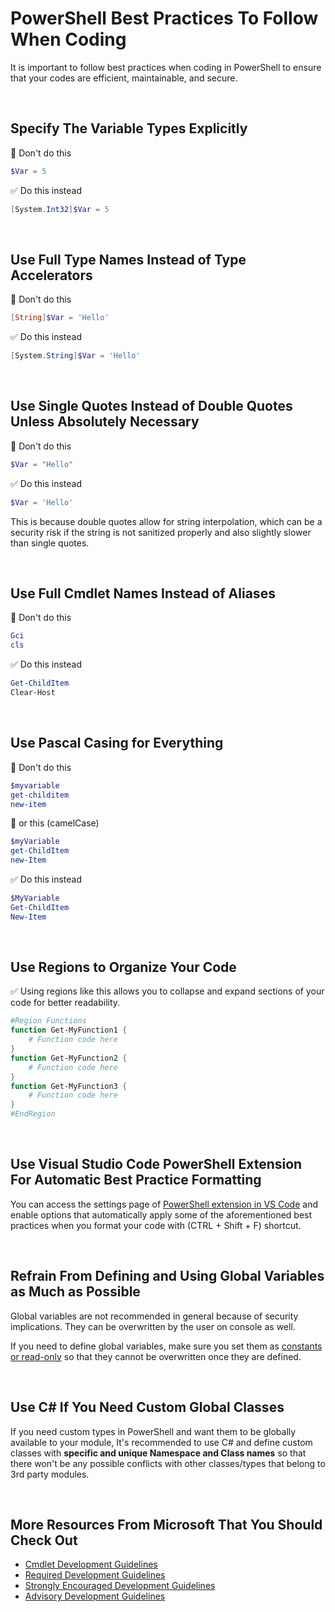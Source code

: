 # PowerShell Best Practices To Follow When Coding

It is important to follow best practices when coding in PowerShell to ensure that your codes are efficient, maintainable, and secure.

<br>

## Specify The Variable Types Explicitly

🚫 Don't do this
```powershell
$Var = 5
```

✅ Do this instead
```powershell
[System.Int32]$Var = 5
```

<br>

## Use Full Type Names Instead of Type Accelerators

🚫 Don't do this
```powershell
[String]$Var = 'Hello'
```

✅ Do this instead
```powershell
[System.String]$Var = 'Hello'
```

<br>

## Use Single Quotes Instead of Double Quotes Unless Absolutely Necessary

🚫 Don't do this
```powershell
$Var = "Hello"
```

✅ Do this instead
```powershell
$Var = 'Hello'
```

This is because double quotes allow for string interpolation, which can be a security risk if the string is not sanitized properly and also slightly slower than single quotes.

<br>

## Use Full Cmdlet Names Instead of Aliases

🚫 Don't do this
```powershell
Gci
cls
```

✅ Do this instead
```powershell
Get-ChildItem
Clear-Host
```

<br>

## Use Pascal Casing for Everything

🚫 Don't do this
```powershell
$myvariable
get-childitem
new-item
```

🚫 or this (camelCase)

```powershell
$myVariable
get-ChildItem
new-Item
```


✅ Do this instead
```powershell
$MyVariable
Get-ChildItem
New-Item
```

<br>

## Use Regions to Organize Your Code

✅ Using regions like this allows you to collapse and expand sections of your code for better readability.

```powershell
#Region Functions
function Get-MyFunction1 {
    # Function code here
}
function Get-MyFunction2 {
    # Function code here
}
function Get-MyFunction3 {
    # Function code here
}
#EndRegion
```

<br>

## Use Visual Studio Code PowerShell Extension For Automatic Best Practice Formatting

You can access the settings page of [PowerShell extension in VS Code](https://code.visualstudio.com/docs/languages/powershell) and enable options that automatically apply some of the aforementioned best practices when you format your code with (CTRL + Shift + F) shortcut.

<br>

## Refrain From Defining and Using Global Variables as Much as Possible

Global variables are not recommended in general because of security implications. They can be overwritten by the user on console as well.

If you need to define global variables, make sure you set them as [constants or read-only](https://learn.microsoft.com/en-us/powershell/module/microsoft.powershell.utility/new-variable#-option) so that they cannot be overwritten once they are defined.

<br>

## Use C# If You Need Custom Global Classes

If you need custom types in PowerShell and want them to be globally available to your module, It's recommended to use C# and define custom classes with **specific and unique Namespace and Class names** so that there won't be any possible conflicts with other classes/types that belong to 3rd party modules.

<br>

## More Resources From Microsoft That You Should Check Out

- [Cmdlet Development Guidelines](https://learn.microsoft.com/en-us/powershell/scripting/developer/cmdlet/cmdlet-development-guidelines)
- [Required Development Guidelines](https://learn.microsoft.com/en-us/powershell/scripting/developer/cmdlet/required-development-guidelines)
- [Strongly Encouraged Development Guidelines](https://learn.microsoft.com/en-us/powershell/scripting/developer/cmdlet/strongly-encouraged-development-guidelines)
- [Advisory Development Guidelines](https://learn.microsoft.com/en-us/powershell/scripting/developer/cmdlet/advisory-development-guidelines)

<br>
